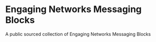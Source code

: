 # Engaging Networks Messaging Blocks
A public sourced collection of Engaging Networks Messaging Blocks
